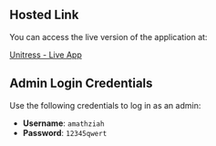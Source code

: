 ## Hosted Link

You can access the live version of the application at:

[Unitress - Live App](https://unitress-5.onrender.com)

## Admin Login Credentials

Use the following credentials to log in as an admin:

- **Username**: `amathziah`
- **Password**: `12345qwert`

